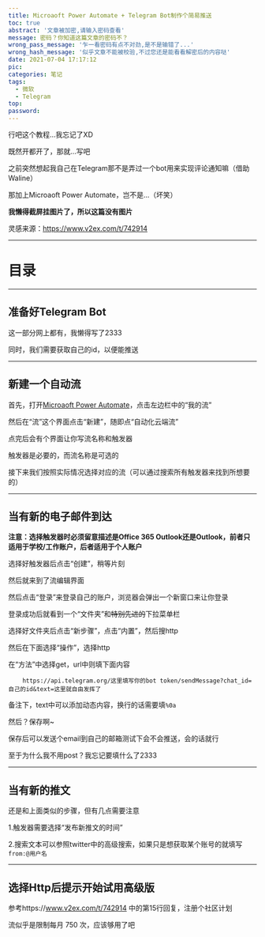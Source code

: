 ```yaml
---
title: Microaoft Power Automate + Telegram Bot制作个简易推送
toc: true
abstract: '文章被加密,请输入密码查看'
message: 密码？你知道这篇文章的密码不？
wrong_pass_message: '乍一看密码有点不对劲,是不是输错了...'
wrong_hash_message: '似乎文章不能被校验,不过您还是能看看解密后的内容哒'
date: 2021-07-04 17:17:12
pic:
categories: 笔记
tags:
  - 微软
  - Telegram
top:
password:
---
```


行吧这个教程...我忘记了XD

既然开都开了，那就...写吧

之前突然想起我自己在Telegram那不是弄过一个bot用来实现评论通知嘛（借助Waline）

那加上Microaoft Power Automate，岂不是...（坏笑）

**我懒得截屏挂图片了，所以这篇没有图片**

灵感来源：https://www.v2ex.com/t/742914

---

# 目录

<!-- toc -->

---

## 准备好Telegram Bot

这一部分网上都有，我懒得写了2333

同时，我们需要获取自己的id，以便能推送

---

## 新建一个自动流

首先，打开[Microaoft Power Automate](https://asia.flow.microsoft.com/)，点击左边栏中的“我的流”

然后在“流”这个界面点击“新建”，随即点“自动化云端流”

点完后会有个界面让你写流名称和触发器

触发器是必要的，而流名称是可选的

接下来我们按照实际情况选择对应的流（可以通过搜索所有触发器来找到所想要的）

---

## 当有新的电子邮件到达

**注意：选择触发器时必须留意描述是Office 365 Outlook还是Outlook，前者只适用于学校/工作账户，后者适用于个人账户**

选择好触发器后点击“创建”，稍等片刻

然后就来到了流编辑界面

然后点击“登录”来登录自己的账户，浏览器会弹出一个新窗口来让你登录


登录成功后就看到一个“文件夹”和~~特别先进的~~下拉菜单栏

选择好文件夹后点击“新步骤”，点击“内置”，然后搜http

然后在下面选择“操作”，选择http

在“方法”中选择get，url中则填下面内容

````url
    https://api.telegram.org/这里填写你的bot token/sendMessage?chat_id=自己的id&text=这里就自由发挥了
````

备注下，text中可以添加动态内容，换行的话需要填`%0a`

然后？保存啊~

保存后可以发送个email到自己的邮箱测试下会不会推送，会的话就行

至于为什么我不用post？我忘记要填什么了2333

---

## 当有新的推文

还是和上面类似的步骤，但有几点需要注意

1.触发器需要选择“发布新推文的时间”

2.搜索文本可以参照twitter中的高级搜索，如果只是想获取某个账号的就填写`from:@用户名`

---

## 选择Http后提示开始试用高级版

参考https://www.v2ex.com/t/742914 中的第15行回复，注册个社区计划

流似乎是限制每月 750 次，应该够用了吧